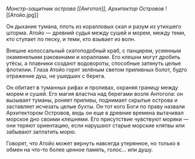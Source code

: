 *Монстр-защитник острова [[Анготол]], Архитектор Островов* 
![[Атойо.jpg]]

Он дыхание тумана, плоть из коралловых скал и разум из утихшего шторма. Атойо — древний судья между сушей и морем, между теми, кто ступает по песку, и теми, кто взывает из волн.

Внешне колоссальный скатоподобный краб, с панцирем, усеянным окаменелыми раковинами и кораллами. Его клешни могут дробить утёсы, а плавники создают водовороты, способные затянуть целые флотилии. Глаза Атойо горят зелёным светом приливных болот, будто отражение душ, не ушедших с берега.

Он обитает в туманных рифах и проливах, охраняя границу между морем и сушей. Его магия властна над берегами возле Антогола: он вызывает туманы, роняет приливы, поднимает скрытые острова и заставляет исчезать целые бухты. Он тот кого Боги по праву назвали Архитектором Островов, ведь он еще в древние времена вытачивал морское дно своими клешнями. Его присутствие чувствуют моряки — они теряют ориентацию, если нарушают старые морские клятвы или забывают заплатить морю. 

Говорят, что Атойо может вернуть навсегда утерянное, но только в обмен на что-то более ценное память, голос… или душу.
